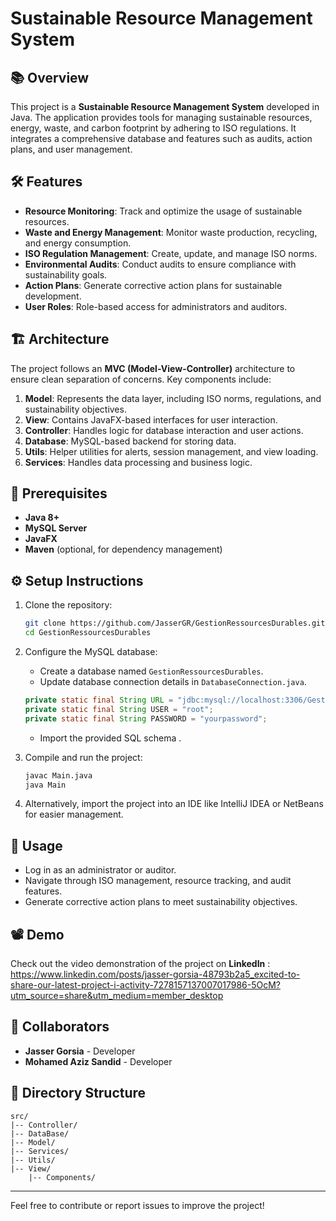 # Sustainable Resource Management System

## 📚 Overview
This project is a **Sustainable Resource Management System** developed in Java. The application provides tools for managing sustainable resources, energy, waste, and carbon footprint by adhering to ISO regulations. It integrates a comprehensive database and features such as audits, action plans, and user management.

## 🛠️ Features
- **Resource Monitoring**: Track and optimize the usage of sustainable resources.
- **Waste and Energy Management**: Monitor waste production, recycling, and energy consumption.
- **ISO Regulation Management**: Create, update, and manage ISO norms.
- **Environmental Audits**: Conduct audits to ensure compliance with sustainability goals.
- **Action Plans**: Generate corrective action plans for sustainable development.
- **User Roles**: Role-based access for administrators and auditors.

## 🏗️ Architecture
The project follows an **MVC (Model-View-Controller)** architecture to ensure clean separation of concerns. Key components include:

1. **Model**: Represents the data layer, including ISO norms, regulations, and sustainability objectives.
2. **View**: Contains JavaFX-based interfaces for user interaction.
3. **Controller**: Handles logic for database interaction and user actions.
4. **Database**: MySQL-based backend for storing data.
5. **Utils**: Helper utilities for alerts, session management, and view loading.
6. **Services**: Handles data processing and business logic.

## 📖 Prerequisites
- **Java 8+**
- **MySQL Server**
- **JavaFX**
- **Maven** (optional, for dependency management)

## ⚙️ Setup Instructions
1. Clone the repository:
   ```bash
   git clone https://github.com/JasserGR/GestionRessourcesDurables.git
   cd GestionRessourcesDurables
   ```
2. Configure the MySQL database:
   - Create a database named `GestionRessourcesDurables`.
   - Update database connection details in `DatabaseConnection.java`.
   ```java
   private static final String URL = "jdbc:mysql://localhost:3306/GestionRessourcesDurables";
   private static final String USER = "root";
   private static final String PASSWORD = "yourpassword";
   ```
   - Import the provided SQL schema .

3. Compile and run the project:
   ```bash
   javac Main.java
   java Main
   ```

4. Alternatively, import the project into an IDE like IntelliJ IDEA or NetBeans for easier management.

## 🚀 Usage
- Log in as an administrator or auditor.
- Navigate through ISO management, resource tracking, and audit features.
- Generate corrective action plans to meet sustainability objectives.

## 📽️ Demo
Check out the video demonstration of the project on **LinkedIn** : https://www.linkedin.com/posts/jasser-gorsia-48793b2a5_excited-to-share-our-latest-project-i-activity-7278157137007017986-5OcM?utm_source=share&utm_medium=member_desktop

## 👥 Collaborators
- **Jasser Gorsia** - Developer
- **Mohamed Aziz Sandid** - Developer

## 📂 Directory Structure
```
src/
|-- Controller/
|-- DataBase/
|-- Model/
|-- Services/
|-- Utils/
|-- View/
    |-- Components/
```

---
Feel free to contribute or report issues to improve the project!

